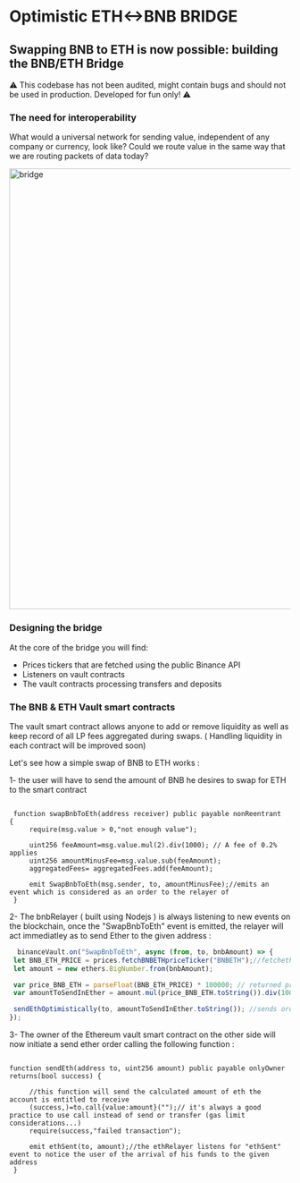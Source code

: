 # Optimistic ETH<->BNB BRIDGE

<h2 name="bridge">
    Swapping BNB to ETH is now possible: building the BNB/ETH Bridge

 </h2>
 ⚠️ This codebase has not been audited, might contain bugs and should not be used in production. Developed for fun only! ⚠️
 <h3 name="l3">
   The need for interoperability
   </h3>
   
What would a universal network for sending value, independent of any company or currency, look like? Could we route value in the same way that we are routing packets of data today?

<img width="788" alt="bridge" src="https://github.com/hsouf/ETH-BNB-Bridge/assets/37840702/183aa833-46f0-47f0-aa18-ba6f3a3f4cf5">


<h3 name="bridgeDesign">
   Designing the bridge
   </h3>
   
   At the core of the bridge you will find:  <br/>
   - Prices tickers that are fetched using the public Binance API <br/>
   - Listeners on vault contracts <br/>
   - The vault contracts  processing transfers and deposits<br/>

   
   
   <h3 name="vault">
   The BNB & ETH Vault smart contracts
   </h3>
     
 The vault smart contract allows anyone to add or remove liquidity as well as keep record of all LP fees aggregated  during swaps. ( Handling liquidity in each contract will be improved soon)
   

   
   Let's see how a simple swap of BNB to ETH works : 
   
   1- the user will have to send the amount of BNB  he desires to swap for ETH to the smart contract
   ```Solidity
   
    function swapBnbToEth(address receiver) public payable nonReentrant  {
        require(msg.value > 0,"not enough value");
        
        uint256 feeAmount=msg.value.mul(2).div(1000); // A fee of 0.2% applies
        uint256 amountMinusFee=msg.value.sub(feeAmount);
        aggregatedFees= aggregatedFees.add(feeAmount);
        
        emit SwapBnbToEth(msg.sender, to, amountMinusFee);//emits an event which is considered as an order to the relayer of 
    }
   ```
   2- The bnbRelayer ( built using Nodejs ) is always listening to new events on the blockchain, once the "SwapBnbToEth" event is emitted, the relayer will act immediatley as to send Ether to the given address : 
   
   ```Javascript
     binanceVault.on("SwapBnbToEth", async (from, to, bnbAmount) => {
    let BNB_ETH_PRICE = prices.fetchBNBETHpriceTicker("BNBETH");//fetchethe price from Binance API
    let amount = new ethers.BigNumber.from(bnbAmount);

    var price_BNB_ETH = parseFloat(BNB_ETH_PRICE) * 100000; // returned price with a precision of 5
    var amountToSendInEther = amount.mul(price_BNB_ETH.toString()).div(100000);

    sendEthOptimistically(to, amountToSendInEther.toString()); //sends order to the vault smart contract to send eth
  });
   ```
   3- The owner of the Ethereum vault smart contract on the other side   will now initiate a send ether order calling the following function :
   
   ```Solidity
   
   function sendEth(address to, uint256 amount) public payable onlyOwner returns(bool success) {
        
        //this function will send the calculated amount of eth the account is entitled to receive
        (success,)=to.call{value:amount}("");// it's always a good practice to use call instead of send or transfer (gas limit considerations...)
        require(success,"failed transaction");
        
        emit ethSent(to, amount);//the ethRelayer listens for "ethSent" event to notice the user of the arrival of his funds to the given address 
    }
   
   
   ```
   
   
